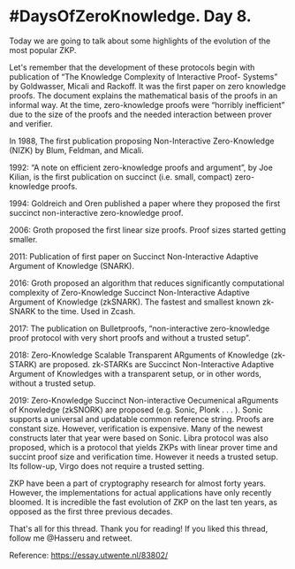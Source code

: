 # #DaysOfZeroKnowledge. Day 8.

Today we are going to talk about some highlights of the evolution of the most popular ZKP. 

Let's remember that the development of these protocols begin with publication of “The Knowledge Complexity of Interactive Proof- Systems” by Goldwasser, Micali and Rackoff. It was the first paper on zero knowledge proofs. The document explains the mathematical basis of the proofs in an informal way. At the time, zero-knowledge proofs were “horribly inefficient” due to the size of the proofs and the needed interaction between prover and verifier.

In 1988, The first publication proposing Non-Interactive Zero-Knowledge (NIZK) by Blum, Feldman, and Micali. 

1992: “A note on efficient zero-knowledge proofs and argument”, by Joe Kilian, is the first publication on succinct (i.e. small, compact) zero-knowledge proofs.

1994: Goldreich and Oren published a paper where they proposed the first succinct non-interactive zero-knowledge proof.

2006: Groth proposed the first linear size proofs. Proof sizes started getting smaller.

2011: Publication of first paper on Succinct Non-Interactive Adaptive Argument of Knowledge (SNARK).

2016: Groth proposed an algorithm that reduces significantly computational complexity of Zero-Knowledge Succinct Non-Interactive Adaptive Argument of Knowledge (zkSNARK). The fastest and smallest known zk-SNARK to the time. Used in Zcash.

2017: The publication on Bulletproofs, “non-interactive zero-knowledge proof protocol with very short proofs and without a trusted setup”.

2018: Zero-Knowledge Scalable Transparent ARguments of Knowledge (zk- STARK) are proposed. zk-STARKs are Succinct Non-Interactive Adaptive Argument of Knowledges with a transparent setup, or in other words, without a trusted setup.

2019: Zero-Knowledge Succinct Non-interactive Oecumenical aRguments of Knowledge (zkSNORK) are proposed (e.g. Sonic, Plonk . . . ). Sonic supports a universal and updatable common reference string. Proofs are constant size. However, verification is expensive. Many of the newest constructs later that year were based on Sonic. Libra protocol was also proposed, which is a protocol that yields ZKPs with linear prover time and succint proof size and verification time. However it needs a trusted setup. Its follow-up, Virgo does not require a trusted setting.

ZKP have been a part of cryptography research for almost forty years. However, the implementations for actual applications have only recently bloomed. It is incredible the fast evolution of ZKP on the last ten years, as opposed as the first three previous decades.   

That's all for this thread. Thank you for reading! If you liked this thread, follow me @Hasseru and retweet.

Reference: https://essay.utwente.nl/83802/
